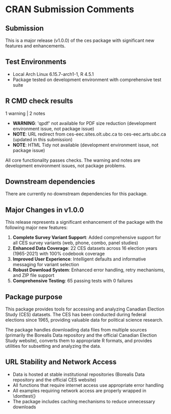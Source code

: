 # CRAN Submission Comments

## Submission
This is a major release (v1.0.0) of the ces package with significant new features and enhancements.

## Test Environments
* Local Arch Linux 6.15.7-arch1-1, R 4.5.1
* Package tested on development environment with comprehensive test suite

## R CMD check results

1 warning | 2 notes

* **WARNING**: 'qpdf' not available for PDF size reduction (development environment issue, not package issue)
* **NOTE**: URL redirect from ces-eec.sites.olt.ubc.ca to ces-eec.arts.ubc.ca (updated in this submission)
* **NOTE**: HTML Tidy not available (development environment issue, not package issue)

All core functionality passes checks. The warning and notes are development environment issues, not package problems.

## Downstream dependencies

There are currently no downstream dependencies for this package.

## Major Changes in v1.0.0

This release represents a significant enhancement of the package with the following major new features:

1. **Complete Survey Variant Support**: Added comprehensive support for all CES survey variants (web, phone, combo, panel studies)
2. **Enhanced Data Coverage**: 22 CES datasets across 16 election years (1965-2021) with 100% codebook coverage
3. **Improved User Experience**: Intelligent defaults and informative messaging for variant selection
4. **Robust Download System**: Enhanced error handling, retry mechanisms, and ZIP file support
5. **Comprehensive Testing**: 65 passing tests with 0 failures

## Package purpose

This package provides tools for accessing and analyzing Canadian Election Study (CES) datasets. The CES has been conducted during federal elections since 1965, providing valuable data for political science research.

The package handles downloading data files from multiple sources (primarily the Borealis Data repository and the official Canadian Election Study website), converts them to appropriate R formats, and provides utilities for subsetting and analyzing the data.

## URL Stability and Network Access

* Data is hosted at stable institutional repositories (Borealis Data repository and the official CES website)
* All functions that require internet access use appropriate error handling
* All examples requiring network access are properly wrapped in \donttest{}
* The package includes caching mechanisms to reduce unnecessary downloads